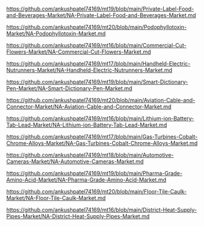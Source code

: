 <p><a href="https://github.com/ankushpatel74169/mt19/blob/main/Private-Label-Food-and-Beverages-Market/NA-Private-Label-Food-and-Beverages-Market.md">https://github.com/ankushpatel74169/mt19/blob/main/Private-Label-Food-and-Beverages-Market/NA-Private-Label-Food-and-Beverages-Market.md</a></p><p><a href="https://github.com/ankushpatel74169/mt20/blob/main/Podophyllotoxin-Market/NA-Podophyllotoxin-Market.md">https://github.com/ankushpatel74169/mt20/blob/main/Podophyllotoxin-Market/NA-Podophyllotoxin-Market.md</a></p><p><a href="https://github.com/ankushpatel74169/mt16/blob/main/Commercial-Cut-Flowers-Market/NA-Commercial-Cut-Flowers-Market.md">https://github.com/ankushpatel74169/mt16/blob/main/Commercial-Cut-Flowers-Market/NA-Commercial-Cut-Flowers-Market.md</a></p><p><a href="https://github.com/ankushpatel74169/mt17/blob/main/Handheld-Electric-Nutrunners-Market/NA-Handheld-Electric-Nutrunners-Market.md">https://github.com/ankushpatel74169/mt17/blob/main/Handheld-Electric-Nutrunners-Market/NA-Handheld-Electric-Nutrunners-Market.md</a></p><p><a href="https://github.com/ankushpatel74169/mt19/blob/main/Smart-Dictionary-Pen-Market/NA-Smart-Dictionary-Pen-Market.md">https://github.com/ankushpatel74169/mt19/blob/main/Smart-Dictionary-Pen-Market/NA-Smart-Dictionary-Pen-Market.md</a></p><p><a href="https://github.com/ankushpatel74169/mt20/blob/main/Aviation-Cable-and-Connector-Market/NA-Aviation-Cable-and-Connector-Market.md">https://github.com/ankushpatel74169/mt20/blob/main/Aviation-Cable-and-Connector-Market/NA-Aviation-Cable-and-Connector-Market.md</a></p><p><a href="https://github.com/ankushpatel74169/mt16/blob/main/Lithium-ion-Battery-Tab-Lead-Market/NA-Lithium-ion-Battery-Tab-Lead-Market.md">https://github.com/ankushpatel74169/mt16/blob/main/Lithium-ion-Battery-Tab-Lead-Market/NA-Lithium-ion-Battery-Tab-Lead-Market.md</a></p><p><a href="https://github.com/ankushpatel74169/mt17/blob/main/Gas-Turbines-Cobalt-Chrome-Alloys-Market/NA-Gas-Turbines-Cobalt-Chrome-Alloys-Market.md">https://github.com/ankushpatel74169/mt17/blob/main/Gas-Turbines-Cobalt-Chrome-Alloys-Market/NA-Gas-Turbines-Cobalt-Chrome-Alloys-Market.md</a></p><p><a href="https://github.com/ankushpatel74169/mt18/blob/main/Automotive-Cameras-Market/NA-Automotive-Cameras-Market.md">https://github.com/ankushpatel74169/mt18/blob/main/Automotive-Cameras-Market/NA-Automotive-Cameras-Market.md</a></p><p><a href="https://github.com/ankushpatel74169/mt19/blob/main/Pharma-Grade-Amino-Acid-Market/NA-Pharma-Grade-Amino-Acid-Market.md">https://github.com/ankushpatel74169/mt19/blob/main/Pharma-Grade-Amino-Acid-Market/NA-Pharma-Grade-Amino-Acid-Market.md</a></p><p><a href="https://github.com/ankushpatel74169/mt20/blob/main/Floor-Tile-Caulk-Market/NA-Floor-Tile-Caulk-Market.md">https://github.com/ankushpatel74169/mt20/blob/main/Floor-Tile-Caulk-Market/NA-Floor-Tile-Caulk-Market.md</a></p><p><a href="https://github.com/ankushpatel74169/mt16/blob/main/District-Heat-Supply-Pipes-Market/NA-District-Heat-Supply-Pipes-Market.md">https://github.com/ankushpatel74169/mt16/blob/main/District-Heat-Supply-Pipes-Market/NA-District-Heat-Supply-Pipes-Market.md</a></p>
